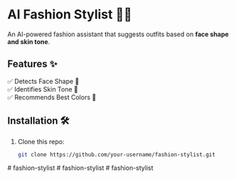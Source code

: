 # AI Fashion Stylist 👗🎨  
An AI-powered fashion assistant that suggests outfits based on **face shape and skin tone**.  

## Features ✨  
✅ Detects Face Shape 📸  
✅ Identifies Skin Tone 🎨  
✅ Recommends Best Colors 👕  

## Installation 🛠  
1. Clone this repo:  
   ```bash
   git clone https://github.com/your-username/fashion-stylist.git
#   f a s h i o n - s t y l i s t  
 #   f a s h i o n - s t y l i s t  
 #   f a s h i o n - s t y l i s t  
 